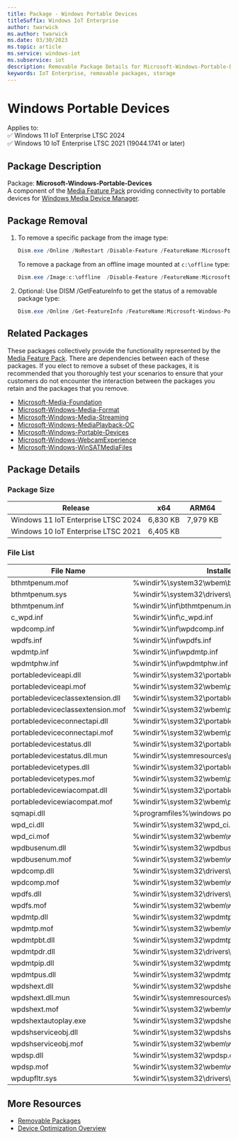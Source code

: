```yaml
---
title: Package - Windows Portable Devices
titleSuffix: Windows IoT Enterprise
author: twarwick
ms.author: twarwick
ms.date: 03/30/2023
ms.topic: article
ms.service: windows-iot
ms.subservice: iot
description: Removable Package Details for Microsoft-Windows-Portable-Devices
keywords: IoT Enterprise, removable packages, storage
---
```


# Windows Portable Devices

Applies to:  
✅ Windows 11 IoT Enterprise LTSC 2024  
✅ Windows 10 IoT Enterprise LTSC 2021 (19044.1741 or later)  

## Package Description

Package: **Microsoft-Windows-Portable-Devices** </br> A component of the [Media Feature Pack](/windows/win32/wmdm/windows-media-device-manager-architecture) providing connectivity to portable devices for [Windows Media Device Manager](/windows/win32/wmdm/windows-media-device-manager-architecture).

## Package Removal

1. To remove a specific package from the image type:

   ```powershell
   Dism.exe /Online /NoRestart /Disable-Feature /FeatureName:Microsoft-Windows-Portable-Devices /PackageName:@Package
   ````

   To remove a package from an offline image mounted at `c:\offline` type:

   ```powershell
   Dism.exe /Image:c:\offline  /Disable-Feature /FeatureName:Microsoft-Windows-Portable-Devices /PackageName:@Package
   ```

1. Optional: Use DISM /GetFeatureInfo to get the status of a removable package type:

   ```powershell
   Dism.exe /Online /Get-FeatureInfo /FeatureName:Microsoft-Windows-Portable-Devices /PackageName:@Package
   ````

## Related Packages

These packages collectively provide the functionality represented by the [Media Feature Pack](/windows/win32/wmdm/windows-media-device-manager-architecture).  There are dependencies between each of these packages. If you elect to remove a subset of these packages, it is recommended that you thoroughly test your scenarios to ensure that your customers do not encounter the interaction between the packages you retain and the packages that you remove.

- [Microsoft-Media-Foundation](Microsoft-Media-Foundation.md)
- [Microsoft-Windows-Media-Format](Microsoft-Windows-Media-Format.md)
- [Microsoft-Windows-Media-Streaming](Microsoft-Windows-Media-Streaming.md)
- [Microsoft-Windows-MediaPlayback-OC](Microsoft-Windows-MediaPlayback-OC.md)
- [Microsoft-Windows-Portable-Devices](Microsoft-Windows-Portable-Devices.md)
- [Microsoft-Windows-WebcamExperience](Microsoft-Windows-WebcamExperience.md)
- [Microsoft-Windows-WinSATMediaFiles](Microsoft-Windows-WinSATMediaFiles.md)

## Package Details

### Package Size

| Release                             |   x64     |    ARM64    |
|-------------------------------------|:---------:|:-----------:|
| Windows 11 IoT Enterprise LTSC 2024 | 6,830 KB  | 7,979 KB    |
| Windows 10 IoT Enterprise LTSC 2021 | 6,405 KB  |             |

### File List

| File Name                         | Installed Location |
|-----------------------------------|--------------------|
| bthmtpenum.mof                    | %windir%\system32\wbem\bthmtpenum.mof |
| bthmtpenum.sys                    | %windir%\system32\drivers\bthmtpenum.sys |
| bthmtpenum.inf                    | %windir%\inf\bthmtpenum.inf |
| c_wpd.inf                         | %windir%\inf\c_wpd.inf |
| wpdcomp.inf                       | %windir%\inf\wpdcomp.inf |
| wpdfs.inf                         | %windir%\inf\wpdfs.inf |
| wpdmtp.inf                        | %windir%\inf\wpdmtp.inf |
| wpdmtphw.inf                      | %windir%\inf\wpdmtphw.inf |
| portabledeviceapi.dll             | %windir%\system32\portabledeviceapi.dll |
| portabledeviceapi.mof             | %windir%\system32\wbem\portabledeviceapi.mof |
| portabledeviceclassextension.dll  | %windir%\system32\portabledeviceclassextension.dll |
| portabledeviceclassextension.mof  | %windir%\system32\wbem\portabledeviceclassextension.mof |
| portabledeviceconnectapi.dll      | %windir%\system32\portabledeviceconnectapi.dll |
| portabledeviceconnectapi.mof      | %windir%\system32\wbem\portabledeviceconnectapi.mof |
| portabledevicestatus.dll          | %windir%\system32\portabledevicestatus.dll |
| portabledevicestatus.dll.mun      | %windir%\systemresources\portabledevicestatus.dll.mun |
| portabledevicetypes.dll           | %windir%\system32\portabledevicetypes.dll |
| portabledevicetypes.mof           | %windir%\system32\wbem\portabledevicetypes.mof |
| portabledevicewiacompat.dll       | %windir%\system32\portabledevicewiacompat.dll |
| portabledevicewiacompat.mof       | %windir%\system32\wbem\portabledevicewiacompat.mof |
| sqmapi.dll                        | %programfiles%\windows portable devices\sqmapi.dll |
| wpd_ci.dll                        | %windir%\system32\wpd_ci.dll |
| wpd_ci.mof                        | %windir%\system32\wbem\wpd_ci.mof |
| wpdbusenum.dll                    | %windir%\system32\wpdbusenum.dll |
| wpdbusenum.mof                    | %windir%\system32\wbem\wpdbusenum.mof |
| wpdcomp.dll                       | %windir%\system32\drivers\umdf\wpdcomp.dll |
| wpdcomp.mof                       | %windir%\system32\wbem\wpdcomp.mof |
| wpdfs.dll                         | %windir%\system32\drivers\umdf\wpdfs.dll |
| wpdfs.mof                         | %windir%\system32\wbem\wpdfs.mof |
| wpdmtp.dll                        | %windir%\system32\wpdmtp.dll |
| wpdmtp.mof                        | %windir%\system32\wbem\wpdmtp.mof |
| wpdmtpbt.dll                      | %windir%\system32\wpdmtpbt.dll |
| wpdmtpdr.dll                      | %windir%\system32\drivers\umdf\wpdmtpdr.dll |
| wpdmtpip.dll                      | %windir%\system32\wpdmtpip.dll |
| wpdmtpus.dll                      | %windir%\system32\wpdmtpus.dll |
| wpdshext.dll                      | %windir%\system32\wpdshext.dll |
| wpdshext.dll.mun                  | %windir%\systemresources\wpdshext.dll.mun |
| wpdshext.mof                      | %windir%\system32\wbem\wpdshext.mof |
| wpdshextautoplay.exe              | %windir%\system32\wpdshextautoplay.exe |
| wpdshserviceobj.dll               | %windir%\system32\wpdshserviceobj.dll |
| wpdshserviceobj.mof               | %windir%\system32\wbem\wpdshserviceobj.mof |
| wpdsp.dll                         | %windir%\system32\wpdsp.dll |
| wpdsp.mof                         | %windir%\system32\wbem\wpdsp.mof |
| wpdupfltr.sys                     | %windir%\system32\drivers\wpdupfltr.sys |

## More Resources

- [Removable Packages](../Removable-Packages.md)
- [Device Optimization Overview](../Overview.md)
